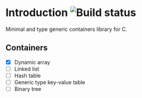 # Introduction ![Build status](https://travis-ci.org/maihd/libcon.svg?branch=master)
Minimal and type generic containers library for C.

## Containers
* [x] Dynamic array
* [ ] Linked list 
* [ ] Hash table
* [ ] Generic type key-value table
* [ ] Binary tree